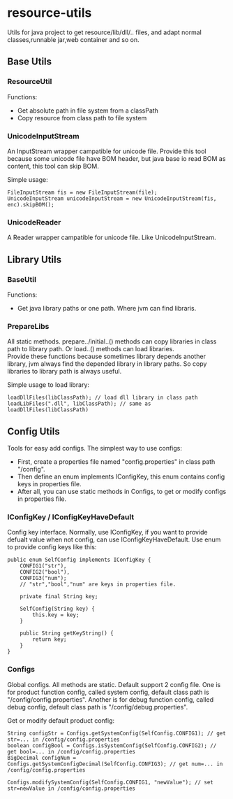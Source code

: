 # resource-utils
Utils for java project to get resource/lib/dll/.. files, and adapt normal classes,runnable jar,web container and so on.


## Base Utils

### ResourceUtil
Functions:

- Get absolute path in file system from a classPath
- Copy resource from class path to file system

### UnicodeInputStream
An InputStream wrapper campatible for unicode file. Provide this tool because some unicode file have BOM header, but java base io read BOM as content, this tool can skip BOM.

Simple usage:

    FileInputStream fis = new FileInputStream(file);
    UnicodeInputStream unicodeInputStream = new UnicodeInputStream(fis, enc).skipBOM();
	

### UnicodeReader
A Reader wrapper campatible for unicode file. Like UnicodeInputStream.


## Library Utils

### BaseUtil
Functions:
- Get java library paths or one path. Where jvm can find libraris.

### PrepareLibs
All static methods. prepare../initial..() methods can copy libraries in class path to library path. Or load..() methods can load libraries.  
Provide these functions because sometimes library depends another library, jvm always find the depended library in library paths. So copy libraries to library path is always useful.

Simple usage to load library:

    loadDllFiles(libClassPath); // load dll library in class path
    loadLibFiles(".dll", libClassPath); // same as loadDllFiles(libClassPath)

## Config Utils
Tools for easy add configs. The simplest way to use configs:

- First, create a properties file named "config.properties" in class path "/config".<br/>
- Then define an enum implements IConfigKey, this enum contains config keys in properties file.<br/>
- After all, you can use static methods in Configs, to get or modify configs in properties file.

### IConfigKey / IConfigKeyHaveDefault
Config key interface. Normally, use IConfigKey, if you want to provide defualt value when not config, can use IConfigKeyHaveDefault.
Use enum to provide config keys like this:

    public enum SelfConfig implements IConfigKey {
        CONFIG1("str"), 
        CONFIG2("bool"),
        CONFIG3("num");
        // "str","bool","num" are keys in properties file. 
  
        private final String key;
  
        SelfConfig(String key) {
            this.key = key;
        }
  
        public String getKeyString() {
            return key;
        }
    }

### Configs
Global configs. All methods are static.
Default support 2 config file. One is for product function config, called system config, default class path is "/config/config.properties". Another is for debug function config, called debug config, default class path is "/config/debug.properties".

Get or modify default product config:

    String configStr = Configs.getSystemConfig(SelfConfig.CONFIG1); // get str=... in /config/config.properties
    boolean configBool = Configs.isSystemConfig(SelfConfig.CONFIG2); // get bool=... in /config/config.properties
    BigDecimal configNum = Configs.getSystemConfigDecimal(SelfConfig.CONFIG3); // get num=... in /config/config.properties
    
    Configs.modifySystemConfig(SelfConfig.CONFIG1, "newValue"); // set str=newValue in /config/config.properties